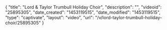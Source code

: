 {
    "title": "Lord & Taylor Trumbull Holiday Choir",
    "description": "",
    "videoid": "25895305",
    "date_created": "1453119515",
    "date_modified": "1453119515",
    "type": "captivate",
    "layout": "video",
    "url": "\/v\/lord-taylor-trumbull-holiday-choir\/25895305"
}